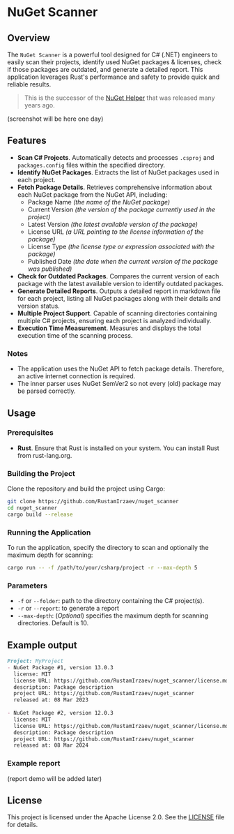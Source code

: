 # NuGet Scanner

## Overview

The `NuGet Scanner` is a powerful tool designed for C# (.NET) engineers to easily scan their projects, identify used NuGet packages & licenses, check if those packages are outdated, and generate a detailed report. 
This application leverages Rust's performance and safety to provide quick and reliable results.

> This is the successor of the [NuGet Helper](https://github.com/RustamIrzaev/NuGetHelper) that was released many years ago.

(screenshot will be here one day)

## Features
- **Scan C# Projects**. Automatically detects and processes `.csproj` and `packages.config` files within the specified directory.
- **Identify NuGet Packages**. Extracts the list of NuGet packages used in each project.
- **Fetch Package Details**. Retrieves comprehensive information about each NuGet package from the NuGet API, including:
  - Package Name _(the name of the NuGet package)_
  - Current Version _(the version of the package currently used in the project)_
  - Latest Version _(the latest available version of the package)_
  - License URL _(a URL pointing to the license information of the package)_
  - License Type _(the license type or expression associated with the package)_
  - Published Date _(the date when the current version of the package was published)_
- **Check for Outdated Packages**. Compares the current version of each package with the latest available version to identify outdated packages.
- **Generate Detailed Reports**. Outputs a detailed report in markdown file for each project, listing all NuGet packages along with their details and version status.
- **Multiple Project Support**. Capable of scanning directories containing multiple C# projects, ensuring each project is analyzed individually.
- **Execution Time Measurement**. Measures and displays the total execution time of the scanning process.

### Notes
- The application uses the NuGet API to fetch package details. Therefore, an active internet connection is required.
- The inner parser uses NuGet SemVer2 so not every (old) package may be parsed correctly.

## Usage

### Prerequisites
- **Rust**. Ensure that Rust is installed on your system. You can install Rust from rust-lang.org.

### Building the Project
Clone the repository and build the project using Cargo:

```bash
git clone https://github.com/RustamIrzaev/nuget_scanner
cd nuget_scanner
cargo build --release
```

### Running the Application
To run the application, specify the directory to scan and optionally the maximum depth for scanning:

```bash
cargo run -- -f /path/to/your/csharp/project -r --max-depth 5
```

### Parameters
- `-f` or `--folder`: path to the directory containing the C# project(s).
- `-r` or `--report`: to generate a report
- `--max-depth`: (_Optional_) specifies the maximum depth for scanning directories. Default is 10.

## Example output

```markdown
Project: MyProject
- NuGet Package #1, version 13.0.3
  license: MIT
  license URL: https://github.com/RustamIrzaev/nuget_scanner/license.md
  description: Package description
  project URL: https://github.com/RustamIrzaev/nuget_scanner
  released at: 08 Mar 2023
  
- NuGet Package #2, version 12.0.3
  license: MIT
  license URL: https://github.com/RustamIrzaev/nuget_scanner/license.md
  description: Package description
  project URL: https://github.com/RustamIrzaev/nuget_scanner
  released at: 08 Mar 2024
```

### Example report

(report demo will be added later)

[//]: # (### Contributing)

[//]: # ()
[//]: # (Contributions are welcome! Please fork the repository and create a pull request with your changes.)

## License

This project is licensed under the Apache License 2.0. See the [LICENSE](LICENSE.MD) file for details.
